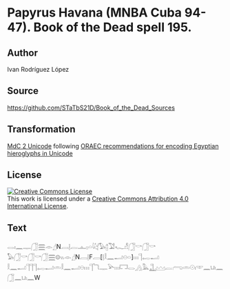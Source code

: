 # Papyrus Havana (MNBA Cuba 94-47). Book of the Dead spell 195.

## Author 

Ivan Rodríguez López

## Source 

https://github.com/STaTbS21D/Book_of_the_Dead_Sources

## Transformation 

[MdC 2 Unicode](https://statbs21d.github.io/mdc2unicode.html) following [ORAEC recommendations for encoding Egyptian hieroglyphs in Unicode](https://github.com/oraec/recommendations-encoding-hieroglyphs)

## License 

<a rel="license" href="http://creativecommons.org/licenses/by/4.0/"><img alt="Creative Commons License" style="border-width:0" src="https://i.creativecommons.org/l/by/4.0/88x31.png" /></a><br />This work is licensed under a <a rel="license" href="http://creativecommons.org/licenses/by/4.0/">Creative Commons Attribution 4.0 International License</a>.

## Text 

<hiero><rubrum>𓂋𓏤𓈖𓊃𓃂𓈗</rubrum>𓁹𓊨N𓐙𓊤𓐛𓊵𓊪𓏏𓇋𓋔𓅃𓉺𓅑𓆑𓀭𓃂𓎡𓃂𓎡<br>
𓅃𓃂𓎡𓃂𓎡𓃂𓈗𓊗𓏭𓁹𓊨N𓐙𓊤F𓐙[𓊤𓎛𓈖𓂝𓇷𓏏]𓏥𓊹𓉻𓂝<br>
𓎛𓈖𓂝𓊹𓊹𓊹𓉻𓂝𓏛𓎛𓈖𓂝𓇷𓏥𓊹𓆓𓊃𓅪𓏥𓉐𓂋𓂻𓅓𓊻𓈉𓐛𓂺𓏛𓇳𓏤𓎱𓈖𓂓𓏤𓈖𓃂𓈖𓂓𓏤𓈖W<br></hiero>